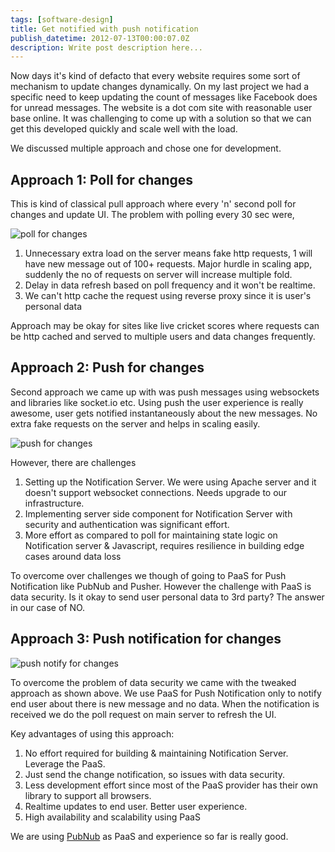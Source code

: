 ```yaml
---
tags: [software-design]
title: Get notified with push notification
publish_datetime: 2012-07-13T00:00:07.0Z
description: Write post description here...
---
```


Now days it's kind of defacto that every website requires some sort of mechanism to update changes dynamically. On my last project we had a specific need to keep updating the count of messages like Facebook does for unread messages. The website is a dot com site with reasonable user base online. It was challenging to come up with a solution so that we can get this developed quickly and scale well with the load.

We discussed multiple approach and chose one for development.

## Approach 1: Poll for changes

This is kind of classical pull approach where every 'n' second poll for changes and update UI. The problem with polling every 30 sec were,

![poll for changes](/assets/sunitblog/posts/images/push-notification/poll.png)

1. Unnecessary extra load on the server means fake http requests, 1 will have new message out of 100+ requests. Major hurdle in scaling app, suddenly the no of requests on server will increase multiple fold.
2. Delay in data refresh based on poll frequency and it won't be realtime.
3. We can't http cache the request using reverse proxy since it is user's personal data

Approach may be okay for sites like live cricket scores where requests can be http cached and served to multiple users and data changes frequently.

## Approach 2: Push for changes

Second approach we came up with was push messages using websockets and libraries like socket.io etc.  Using push the user experience is really awesome, user gets notified instantaneously about the new messages. No extra fake requests on the server and helps in scaling easily.

![push for changes](/assets/sunitblog/posts/images/push-notification/push.png)

However, there are challenges

1. Setting up the Notification Server. We were using Apache server and it doesn't support websocket connections. Needs upgrade to our infrastructure.
2. Implementing server side component for Notification Server with security and authentication was significant effort.
3. More effort as compared to poll for maintaining state logic on Notification server & Javascript, requires resilience in building edge cases around data loss

To overcome over challenges we though of going to PaaS for Push Notification like PubNub and Pusher. However the challenge with PaaS is data security. Is it okay to send user personal data to 3rd party? The answer in our case of NO.

## Approach 3: Push notification for changes

![push notify for changes](/assets/sunitblog/posts/images/push-notification/push-notify.png)

To overcome the problem of data security we came with the tweaked approach as shown above. We use PaaS for Push Notification only to notify end user about there is new message and no data. When the notification is received we do the poll request on main server to refresh the UI.

Key advantages of using this approach:

1. No effort required for building & maintaining Notification Server. Leverage the PaaS.
2. Just send the change notification, so issues with data security.
3. Less development effort since most of the PaaS provider has their own library to support all browsers.
4. Realtime updates to end user. Better user experience.
5. High availability and scalability using PaaS

We are using [PubNub](http://www.pubnub.com/) as PaaS and experience so far is really good.





